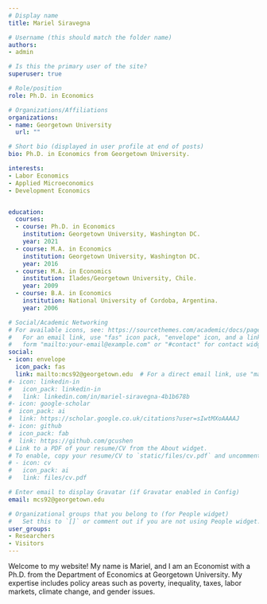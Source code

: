 ```yaml
---
# Display name
title: Mariel Siravegna

# Username (this should match the folder name)
authors:
- admin

# Is this the primary user of the site?
superuser: true

# Role/position
role: Ph.D. in Economics

# Organizations/Affiliations
organizations:
- name: Georgetown University
  url: ""

# Short bio (displayed in user profile at end of posts)
bio: Ph.D. in Economics from Georgetown University.

interests:
- Labor Economics
- Applied Microeconomics
- Development Economics


education:
  courses:
  - course: Ph.D. in Economics
    institution: Georgetown University, Washington DC.
    year: 2021
  - course: M.A. in Economics
    institution: Georgetown University, Washington DC.
    year: 2016
  - course: M.A. in Economics
    institution: Ilades/Georgetown University, Chile.
    year: 2009
  - course: B.A. in Economics
    institution: National University of Cordoba, Argentina.
    year: 2006

# Social/Academic Networking
# For available icons, see: https://sourcethemes.com/academic/docs/page-builder/#icons
#   For an email link, use "fas" icon pack, "envelope" icon, and a link in the
#   form "mailto:your-email@example.com" or "#contact" for contact widget.
social:
- icon: envelope
  icon_pack: fas
  link: mailto:mcs92@georgetown.edu  # For a direct email link, use "mailto:test@example.org".
#- icon: linkedin-in
#   icon_pack: linkedin-in
#   link: linkedin.com/in/mariel-siravegna-4b1b678b
#- icon: google-scholar
#  icon_pack: ai
#  link: https://scholar.google.co.uk/citations?user=sIwtMXoAAAAJ
#- icon: github
#  icon_pack: fab
#  link: https://github.com/gcushen
# Link to a PDF of your resume/CV from the About widget.
# To enable, copy your resume/CV to `static/files/cv.pdf` and uncomment the lines below.
# - icon: cv
#   icon_pack: ai
#   link: files/cv.pdf

# Enter email to display Gravatar (if Gravatar enabled in Config)
email: mcs92@georgetown.edu

# Organizational groups that you belong to (for People widget)
#   Set this to `[]` or comment out if you are not using People widget.
user_groups:
- Researchers
- Visitors
---
```

Welcome to my website! 
My name is Mariel, and I am an Economist with a Ph.D. from the Department of Economics at Georgetown University. My expertise includes policy areas such as poverty, inequality, taxes, labor markets, climate change, and gender issues.

 


